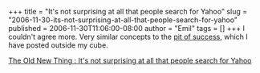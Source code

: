 +++
title = "It's not surprising at all that people search for Yahoo"
slug = "2006-11-30-its-not-surprising-at-all-that-people-search-for-yahoo"
published = 2006-11-30T11:06:00-08:00
author = "Emil"
tags = []
+++
I couldn't agree more. Very similar concepts to the [pit of
success](http://blogs.msdn.com/brada/archive/2003/10/02/50420.aspx),
which I have posted outside my cube.  
  
[The Old New Thing : It's not surprising at all that people search for
Yahoo](http://blogs.msdn.com/oldnewthing/archive/2006/11/27/1160055.aspx)
